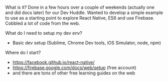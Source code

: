 What is it?
Done in a few hours over a couple of weekends (actually one and did docs later) for our Dev Huddle. Wanted to develop a simple example to use as a starting point to explore React Native, ES6 and use Firebase. Cobbled a lot of code from the web.

What do I need to setup my dev env?
* Basic dev setup (Sublime, Chrome Dev tools, iOS Simulator, node, npm)

Where do I start?
* https://facebook.github.io/react-native/
* https://firebase.google.com/docs/web/setup (free account)
* and there are tons of other free learning guides on the web

